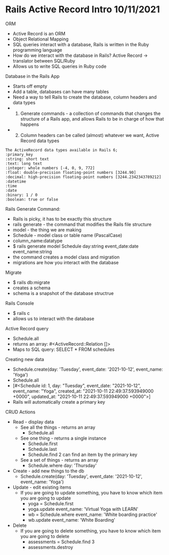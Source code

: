 # Rails Active Record Intro 10/11/2021

ORM
- Active Record is an ORM
- Object Relational Mapping
- SQL queries interact with a database, Rails is written in the Ruby programming language
- How do we interact with the database in Rails? Active Record -> translator between SQL/Ruby
- Allows us to write SQL queries in Ruby code


Database in the Rails App
- Starts off empty
- Add a table, databases can have many tables
- Need a way to tell Rails to create the database, column headers and data types
- 1) Generate commands - a collection of commands that changes the structure of a Rails app, and allows Rails to be in charge of how that happens
- 2) Column headers can be called (almost) whatever we want, Active Record data types

```
The ActiveRecord data types available in Rails 6;
:primary_key
:string: short text
:text: long text
:integer: whole numbers [-4, 0, 9, 772]
:float: double-precision floating-point numbers [3244.90]
:decimal: high-precision floating-point numbers [3244.2342343789212]
:datetime
:time
:date
:binary: 1 / 0
:boolean: true or false
```

Rails Generate Command:
- Rails is picky, it has to be exactly this structure
- rails generate - the command that modifies the Rails file structure
- model - the thing we are making
- Schedule - model class or table name (PascalCase)
- column_name:datatype
- $ rails generate model Schedule day:string event_date:date event_name:string
- the command creates a model class and migration
- migrations are how you interact with the database

Migrate
- $ rails db:migrate
- creates a schema
- schema is a snapshot of the database structrue

Rails Console
- $ rails c
- allows us to interact with the database

Active Record query
- Schedule.all
- returns an array: #<ActiveRecord::Relation []>
- Maps to SQL query: SELECT * FROM schedules

Creating new data
- Schedule.create(day: 'Tuesday', event_date: '2021-10-12', event_name: 'Yoga')
- Schedule.all
- [#<Schedule id: 1, day: "Tuesday", event_date: "2021-10-12", event_name: "Yoga", created_at: "2021-10-11 22:49:37.593949000 +0000", updated_at: "2021-10-11 22:49:37.593949000 +0000">]
- Rails will automatically create a primary key

CRUD Actions
- Read - display data
  - See all the things - returns an array
    - Schedule.all
  - See one thing - returns a single instance
    - Schedule.first
    - Schedule.last
    - Schedule.find 2  can find an item by the primary key
  - See a set of things - returns an array
    - Schedule.where day: 'Thursday'
- Create - add new things to the db
  - Schedule.create(day: 'Tuesday', event_date: '2021-10-12', event_name: 'Yoga')
- Update - edit existing items
  - If you are going to update something, you have to know which item you are going to update
    - yoga = Schedule.first
    - yoga.update event_name: 'Virtual Yoga with LEARN'
    - wb = Schedule.where event_name: 'White boarding practice'
    - wb.update event_name: 'White Boarding'
- Delete
  - If you are going to delete something, you have to know which item you are going to delete
    - assessments = Schedule.find 3
    - assessments.destroy
